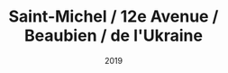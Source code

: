 ---
title: Saint-Michel / 12e Avenue / Beaubien / de l'Ukraine 
date: '2019'
type: ruelle_verte
district: 'Rosemont'
position: { lng: -73.58481662484472, lat: 45.5550671080554 }
---
